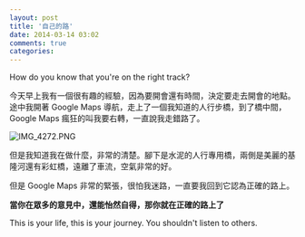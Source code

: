 ```yaml
---
layout: post
title: '自己的路'
date: 2014-03-14 03:02
comments: true
categories: 
---
```

How do you know that you're on the right track?

今天早上我有一個很有趣的經驗，因為要開會還有時間，決定要走去開會的地點。途中我開著 Google Maps 導航，走上了一個我知道的人行步橋，到了橋中間，Google Maps 瘋狂的叫我要右轉，一直說我走錯路了。

![IMG_4272.PNG](http://user-image.logdown.io/user/1137/blog/1121/post/188265/CZ6ocVHoSWmGyoHuKwrn_IMG_4272.PNG)


但是我知道我在做什麼，非常的清楚。腳下是水泥的人行專用橋，兩側是美麗的基隆河還有彩虹橋，遠離了車流，空氣非常的好。

但是 Google Maps  非常的緊張，很怕我迷路，一直要我回到它認為正確的路上。

**當你在眾多的意見中，還能怡然自得，那你就在正確的路上了**

This is your life, this is your journey. You shouldn't listen to others.